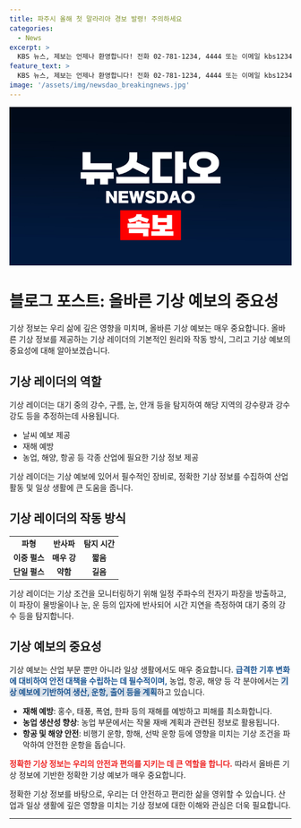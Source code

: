 ```yaml
---
title: 파주시 올해 첫 말라리아 경보 발령! 주의하세요
categories:
  - News
excerpt: >
  KBS 뉴스, 제보는 언제나 환영합니다! 전화 02-781-1234, 4444 또는 이메일 kbs1234@kbs.co.kr로 연락해주세요. 또는 카카오톡 KBS제보를 검색하고 채널을 추가해주시거나 네이버, 유튜브에서 KBS뉴스를 구독해주세요! 함께하는 뉴스, KBS가 되어드리겠습니다.
feature_text: >
  KBS 뉴스, 제보는 언제나 환영합니다! 전화 02-781-1234, 4444 또는 이메일 kbs1234@kbs.co.kr로 연락해주세요. 또는 카카오톡 KBS제보를 검색하고 채널을 추가해주시거나 네이버, 유튜브에서 KBS뉴스를 구독해주세요! 함께하는 뉴스, KBS가 되어드리겠습니다.
image: '/assets/img/newsdao_breakingnews.jpg'
---
```


<p><img src="/assets/img/newsdao_breakingnews.jpg" alt="pcversion 속보" /></p>

<h1>블로그 포스트: 올바른 기상 예보의 중요성</h1>

<p data-ke-size="size16">기상 정보는 우리 삶에 깊은 영향을 미치며, 올바른 기상 예보는 매우 중요합니다. 올바른 기상 정보를 제공하는 기상 레이더의 기본적인 원리와 작동 방식, 그리고 기상 예보의 중요성에 대해 알아보겠습니다.</p>

<h2 data-ke-size="size26">기상 레이더의 역할</h2>

<p data-ke-size="size16">기상 레이더는 대기 중의 강수, 구름, 눈, 안개 등을 탐지하여 해당 지역의 강수량과 강수 강도 등을 추정하는데 사용됩니다.</p>

<ul>
  <li>날씨 예보 제공</li>
  <li>재해 예방</li>
  <li>농업, 해양, 항공 등 각종 산업에 필요한 기상 정보 제공</li>
</ul>

<p data-ke-size="size16">기상 레이더는 기상 예보에 있어서 필수적인 장비로, 정확한 기상 정보를 수집하여 산업 활동 및 일상 생활에 큰 도움을 줍니다.</p>

<h2 data-ke-size="size26">기상 레이더의 작동 방식</h2>

<table>
  <tr>
    <td style="text-align: center; height: 17px;"><b>파형</b></td>
    <td style="text-align: center; height: 17px;"><b>반사파</b></td>
    <td style="text-align: center; height: 17px;"><b>탐지 시간</b></td>
  </tr>
  <tr>
    <td style="text-align: center; height: 17px;"><b>이중 펄스</b></td>
    <td style="text-align: center; height: 17px;"><b>매우 강</b></td>
    <td style="text-align: center; height: 17px;"><b>짧음</b></td>
  </tr>
  <tr>
    <td style="text-align: center; height: 17px;"><b>단일 펄스</b></td>
    <td style="text-align: center; height: 17px;"><b>약함</b></td>
    <td style="text-align: center; height: 17px;"><b>길음</b></td>
  </tr>
</table>

<p data-ke-size="size16">기상 레이더는 기상 조건을 모니터링하기 위해 일정 주파수의 전자기 파장을 방출하고, 이 파장이 물방울이나 눈, 운 등의 입자에 반사되어 시간 지연을 측정하여 대기 중의 강수 등을 탐지합니다.</p>

<h2 data-ke-size="size26">기상 예보의 중요성</h2>

<p data-ke-size="size16">기상 예보는 산업 부문 뿐만 아니라 일상 생활에서도 매우 중요합니다. <b><span style="color: #1a5490;">급격한 기후 변화에 대비하여 안전 대책을 수립하는 데 필수적이며,</span></b> 농업, 항공, 해양 등 각 분야에서는 <b><span style="background-color: #21538527; color: #1a5490;">기상 예보에 기반하여 생산, 운항, 출어 등을 계획</span></b>하고 있습니다.</p>

<ul>
  <li><b>재해 예방</b>: 홍수, 태풍, 폭염, 한파 등의 재해를 예방하고 피해를 최소화합니다.</li>
  <li><b>농업 생산성 향상</b>: 농업 부문에서는 작물 재배 계획과 관련된 정보로 활용됩니다.</li>
  <li><b>항공 및 해양 안전</b>: 비행기 운항, 항해, 선박 운항 등에 영향을 미치는 기상 조건을 파악하여 안전한 운항을 돕습니다.</li>
</ul>

<p data-ke-size="size16"><b><span style="color: #ee2323;">정확한 기상 정보는 우리의 안전과 편의를 지키는 데 큰 역할을 합니다.</span></b> 따라서 올바른 기상 정보에 기반한 정확한 기상 예보가 매우 중요합니다.</p>

<p data-ke-size="size16">정확한 기상 정보를 바탕으로, 우리는 더 안전하고 편리한 삶을 영위할 수 있습니다. 산업과 일상 생활에 깊은 영향을 미치는 기상 정보에 대한 이해와 관심은 더욱 필요합니다.</p>

<hr>

